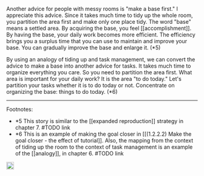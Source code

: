 
Another advice for people with messy rooms is "make a base first." I appreciate this advice. Since it takes much time to tidy up the whole room,  you partition the area first and make only one place tidy. The word "base" means a settled area. By acquiring the base, you feel [[accomplishment]]. By having the base, your daily work becomes more efficient. The efficiency brings you a surplus time that you can use to maintain and improve your base. You can gradually improve the base and enlarge it. (*5)

By using an analogy of tiding up and task management, we can convert the advice to make a base into another advice for tasks. It takes much time to organize everything you care. So you need to partition the area first. What area is important for your daily work? It is the area "to do today." Let's partition your tasks whether it is to do today or not. Concentrate on organizing the base: things to do today. (*6)

---

Footnotes:

- *5 This story is similar to the [[expanded reproduction]] strategy in chapter 7. #TODO link
- *6 This is an example of making the goal closer in [[(1.2.2.2) Make the goal closer - the effect of tutorial]]. Also, the mapping from the context of tiding up the room to the context of task management is an example of the [[analogy]], in chapter 6. #TODO link

<img src='https://scrapbox.io/api/pages/nishio/en/icon' alt='en.icon' height="19.5"/>
